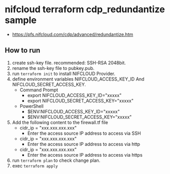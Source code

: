 # nifcloud terraform cdp_redundantize sample
* https://pfs.nifcloud.com/cdp/advanced/redundantize.htm
## How to run

1. create ssh-key file. recommended: SSH-RSA 2048bit.
2. rename the ssh-key file to pubkey.pub.
3. run `terraform init` to install NIFCLOUD Provider.
4. define environment variables NIFCLOUD_ACCESS_KEY_ID And NIFCLOUD_SECRET_ACCESS_KEY. 
   * Command Prompt
     * export NIFCLOUD_ACCESS_KEY_ID="xxxxx"
     * export NIFCLOUD_SECRET_ACCESS_KEY="xxxxx"
   * PowerShell
     * $ENV:NIFCLOUD_ACCESS_KEY_ID="xxxxx"
     * $ENV:NIFCLOUD_SECRET_ACCESS_KEY="xxxxx"
5. Add the following content to the firewall.tf file
   * cidr_ip = "xxx.xxx.xxx.xxx"
     * Enter the access source IP address to access via SSH  
   * cidr_ip = "xxx.xxx.xxx.xxx"
     * Enter the access source IP address to access via http  
   * cidr_ip = "xxx.xxx.xxx.xxx"
     * Enter the access source IP address to access via https  
5. run `terraform plan` to check change plan.
6. exec `terraform apply`